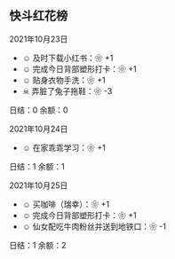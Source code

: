 ## 快斗红花榜

2021年10月23日
- ☺ 及时下载小红书：❀ +1
- ☺ 完成今日背部塑形打卡：❀ +1
- ☺ 贴身衣物手洗：❀ +1
- ☠ 弄脏了兔子拖鞋：❀ -3

日结：0
余额：0

2021年10月24日
- ☺ 在家乖乖学习：❀ +1

日结：1
余额：1

2021年10月25日
- ☺ 买咖啡（瑞幸）：❀ +1
- ☺ 完成今日背部塑形打卡：❀ +1
- ☺ 仙女配吃牛肉粉丝并送到地铁口：❀ -1

日结：1
余额：2


